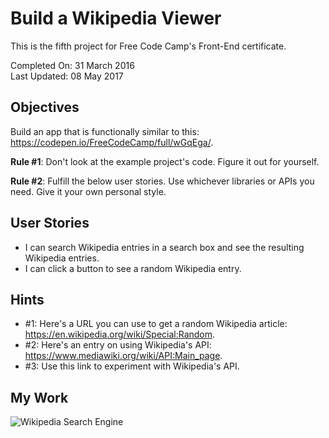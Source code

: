 # Build a  Wikipedia Viewer

This is the fifth project for Free Code Camp's Front-End certificate.

Completed On: 31 March 2016  
Last Updated: 08 May 2017

## Objectives

Build an app that is functionally similar to this: https://codepen.io/FreeCodeCamp/full/wGqEga/.

**Rule #1**: Don't look at the example project's code. Figure it out for yourself.

**Rule #2**: Fulfill the below user stories. Use whichever libraries or APIs you need. Give it your own personal style.

## User Stories

- I can search Wikipedia entries in a search box and see the resulting Wikipedia entries.
- I can click a button to see a random Wikipedia entry.

## Hints

- #1: Here's a URL you can use to get a random Wikipedia article: https://en.wikipedia.org/wiki/Special:Random.
- #2: Here's an entry on using Wikipedia's API: https://www.mediawiki.org/wiki/API:Main_page.
- #3: Use this link to experiment with Wikipedia's API.

## My Work

![Wikipedia Search Engine](https://cdn.rawgit.com/ayoisaiah/wikipedia/5b414572/screenshot.png)
